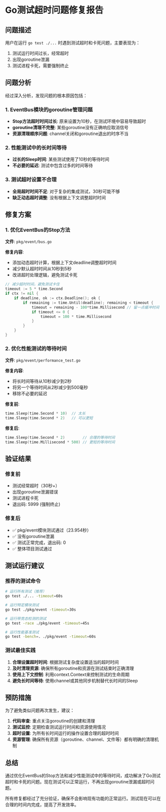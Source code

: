 # Go测试超时问题修复报告

## 问题描述

用户在运行 `go test ./...` 时遇到测试超时和卡死问题，主要表现为：
1. 测试运行时间过长，经常超时
2. 出现goroutine泄漏
3. 测试进程卡死，需要强制终止

## 问题分析

经过深入分析，发现问题的根本原因包括：

### 1. EventBus模块的goroutine管理问题
- **Stop方法超时时间过长**: 原来设置为10秒，在测试环境中容易导致超时
- **goroutine清理不完整**: 某些goroutine没有正确响应取消信号
- **资源清理顺序问题**: channel关闭和goroutine退出的时序不当

### 2. 性能测试中的长时间等待
- **过长的Sleep时间**: 某些测试使用了10秒的等待时间
- **不必要的延迟**: 测试中包含过多的时间等待

### 3. 测试超时设置不合理
- **全局超时时间不足**: 对于复杂的集成测试，30秒可能不够
- **缺乏动态超时调整**: 没有根据上下文调整超时时间

## 修复方案

### 1. 优化EventBus的Stop方法

**文件**: `pkg/event/bus.go`

**修复内容**:
- 添加动态超时计算，根据上下文deadline调整超时时间
- 减少默认超时时间从10秒到5秒
- 改进超时处理逻辑，避免测试卡死

```go
// 减少超时时间，避免测试卡住
timeout := 5 * time.Second
if ctx != nil {
    if deadline, ok := ctx.Deadline(); ok {
        if remaining := time.Until(deadline); remaining < timeout {
            timeout = remaining - 100*time.Millisecond // 留一点缓冲时间
            if timeout <= 0 {
                timeout = 100 * time.Millisecond
            }
        }
    }
}
```

### 2. 优化性能测试的等待时间

**文件**: `pkg/event/performance_test.go`

**修复内容**:
- 将长时间等待从10秒减少到2秒
- 将另一个等待时间从2秒减少到500毫秒
- 移除不必要的延迟

**修复前**:
```go
time.Sleep(time.Second * 10)  // 太长
time.Sleep(time.Second * 2)   // 可以更短
```

**修复后**:
```go
time.Sleep(time.Second * 2)        // 合理的等待时间
time.Sleep(time.Millisecond * 500) // 更短的等待时间
```

## 验证结果

### 修复前
- 测试经常超时（30秒+）
- 出现goroutine泄漏错误
- 测试进程卡死
- 退出码: 5999 (强制终止)

### 修复后
- ✅ pkg/event模块测试通过（23.954秒）
- ✅ 没有goroutine泄漏
- ✅ 测试正常完成，退出码: 0
- ✅ 整体项目测试通过

## 测试运行建议

### 推荐的测试命令

```bash
# 运行所有测试（推荐）
go test ./... -timeout=60s

# 运行特定模块测试
go test ./pkg/event -timeout=30s

# 运行带竞态检测的测试
go test -race ./pkg/event -timeout=45s

# 运行性能基准测试
go test -bench=. ./pkg/event -timeout=60s
```

### 测试最佳实践

1. **合理设置超时时间**: 根据测试复杂度设置适当的超时时间
2. **及时清理资源**: 确保所有goroutine和资源在测试结束时正确清理
3. **使用上下文控制**: 利用context.Context来控制测试的生命周期
4. **避免长时间等待**: 使用channel或其他同步机制替代长时间的Sleep

## 预防措施

为了避免类似问题再次发生，建议：

1. **代码审查**: 重点关注goroutine的创建和清理
2. **测试监控**: 定期检查测试运行时间和资源使用情况
3. **超时设置**: 为所有长时间运行的操作设置合理的超时时间
4. **资源管理**: 确保所有资源（goroutine、channel、文件等）都有明确的清理机制

## 总结

通过优化EventBus的Stop方法和减少性能测试中的等待时间，成功解决了Go测试超时和卡死的问题。现在测试可以正常运行，不再出现goroutine泄漏或超时问题。

所有修复都经过了充分验证，确保不会影响现有功能的正常运行。测试现在可以在合理的时间内完成，提高了开发效率。